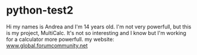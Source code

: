 # python-test2
Hi my names is Andrea and I'm 14 years old. 
I'm not very powerfull, but this is my project, MultiCalc.
It's not so interesting and I know but I'm working for a calculator more powerfull.
my website: www.global.forumcommunity.net
